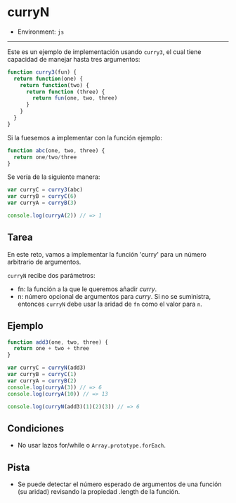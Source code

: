 # curryN

* Environment: `js`

***

Este es un ejemplo de implementación usando `curry3`, el cual tiene capacidad de
manejar hasta tres argumentos:

```js
function curry3(fun) {
  return function(one) {
    return function(two) {
      return function (three) {
        return fun(one, two, three)
      }
    }
  }
}
```

Si la fuesemos a implementar con la función ejemplo:

```js
function abc(one, two, three) {
  return one/two/three
}
```

Se vería de la siguiente manera:

```js
var curryC = curry3(abc)
var curryB = curryC(6)
var curryA = curryB(3)

console.log(curryA(2)) // => 1
```

## Tarea

En este reto, vamos a implementar la función 'curry' para un número arbitrario
de argumentos.

`curryN` recibe dos parámetros:

* fn: la función a la que le queremos añadir _curry_.
* n: número opcional de argumentos para _curry_. Si no se suministra, entonces
  `curryN` debe usar la aridad de `fn` como el valor para `n`.

## Ejemplo

```js
function add3(one, two, three) {
  return one + two + three
}

var curryC = curryN(add3)
var curryB = curryC(1)
var curryA = curryB(2)
console.log(curryA(3)) // => 6
console.log(curryA(10)) // => 13

console.log(curryN(add3)(1)(2)(3)) // => 6
```

## Condiciones

* No usar lazos for/while o `Array.prototype.forEach`.

## Pista

* Se puede detectar el número esperado de argumentos de una función (su aridad)
  revisando la propiedad .length de la función.
